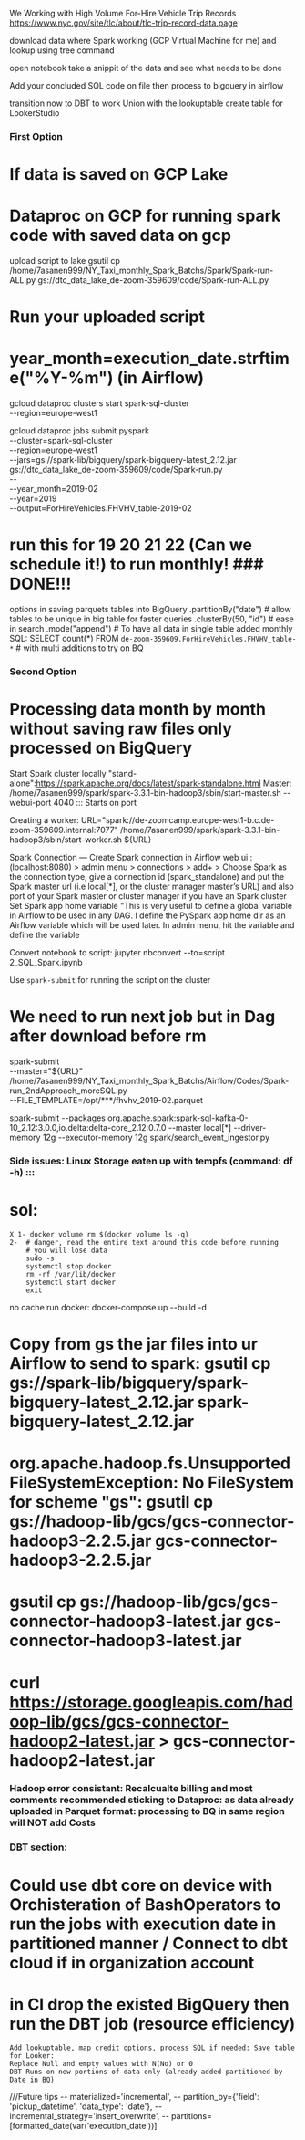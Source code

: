 We Working with High Volume For-Hire Vehicle Trip Records
https://www.nyc.gov/site/tlc/about/tlc-trip-record-data.page

download data where Spark working (GCP Virtual Machine for me) and lookup using tree command

open notebook take a snippit of the data and see what needs to be done

Add your concluded SQL code on file then process to bigquery in airflow

transition now to DBT to work
Union with the lookuptable create table for LookerStudio

### First Option
# If data is saved on GCP Lake
# Dataproc on GCP for running spark code with saved data on gcp
upload script to lake
gsutil cp /home/7asanen999/NY_Taxi_monthly_Spark_Batchs/Spark/Spark-run-ALL.py gs://dtc_data_lake_de-zoom-359609/code/Spark-run-ALL.py
# Run your uploaded script
# year_month=execution_date.strftime("%Y-%m") (in Airflow)
gcloud dataproc clusters start spark-sql-cluster \
    --region=europe-west1

gcloud dataproc jobs submit pyspark \
    --cluster=spark-sql-cluster \
    --region=europe-west1 \
    --jars=gs://spark-lib/bigquery/spark-bigquery-latest_2.12.jar \
    gs://dtc_data_lake_de-zoom-359609/code/Spark-run.py \
    -- \
        --year_month=2019-02 \
        --year=2019 \
        --output=ForHireVehicles.FHVHV_table-2019-02
# run this for 19 20 21 22 (Can we schedule it!) to run monthly! ### DONE!!! ###
options in saving parquets tables into BigQuery
    .partitionBy("date") # allow tables to be unique in big table for faster queries
    .clusterBy(50, "id") # ease in search
    .mode("append") # To have all data in single table added monthly
SQL: SELECT count(*) FROM `de-zoom-359609.ForHireVehicles.FHVHV_table-*` # with multi additions to try on BQ

### Second Option
# Processing data month by month without saving raw files only processed on BigQuery
Start Spark cluster locally "stand-alone":https://spark.apache.org/docs/latest/spark-standalone.html
Master:
/home/7asanen999/spark/spark-3.3.1-bin-hadoop3/sbin/start-master.sh --webui-port 4040 ::: Starts on port 

Creating a worker:
URL="spark://de-zoomcamp.europe-west1-b.c.de-zoom-359609.internal:7077"
/home/7asanen999/spark/spark-3.3.1-bin-hadoop3/sbin/start-worker.sh ${URL}

Spark Connection — Create Spark connection in Airflow web ui :
    (localhost:8080) > admin menu > connections > add+ > Choose Spark as the connection type, 
    give a connection id (spark_standalone) and put the Spark master url (i.e local[*], or the cluster manager master’s URL) 
    and also port of your Spark master or cluster manager if you have an Spark cluster
Set Spark app home variable "This is very useful to define a global variable in Airflow to be used in any DAG. 
I define the PySpark app home dir as an Airflow variable which will be used later. In admin menu, hit the variable and define the variable


Convert notebook to script:
jupyter nbconvert --to=script 2_SQL_Spark.ipynb

Use `spark-submit` for running the script on the cluster
# We need to run next job but in Dag after download before rm
spark-submit \
    --master="${URL}" \
    /home/7asanen999/NY_Taxi_monthly_Spark_Batchs/Airflow/Codes/Spark-run_2ndApproach_moreSQL.py \
        --FILE_TEMPLATE=/opt/***/fhvhv_2019-02.parquet

spark-submit 
    --packages org.apache.spark:spark-sql-kafka-0-10_2.12:3.0.0,io.delta:delta-core_2.12:0.7.0 
    --master local[*] 
    --driver-memory 12g 
    --executor-memory 12g 
    spark/search_event_ingestor.py


### Side issues: Linux Storage eaten up with tempfs (command: df -h) ::: 
# sol: 
    X 1- docker volume rm $(docker volume ls -q)
    2-  # danger, read the entire text around this code before running
        # you will lose data
        sudo -s
        systemctl stop docker
        rm -rf /var/lib/docker
        systemctl start docker
        exit

no cache run docker:  docker-compose up --build -d

# Copy from gs the jar files into ur Airflow to send to spark: gsutil cp gs://spark-lib/bigquery/spark-bigquery-latest_2.12.jar spark-bigquery-latest_2.12.jar
# org.apache.hadoop.fs.UnsupportedFileSystemException: No FileSystem for scheme "gs": gsutil cp gs://hadoop-lib/gcs/gcs-connector-hadoop3-2.2.5.jar gcs-connector-hadoop3-2.2.5.jar
# gsutil cp gs://hadoop-lib/gcs/gcs-connector-hadoop3-latest.jar gcs-connector-hadoop3-latest.jar
# curl https://storage.googleapis.com/hadoop-lib/gcs/gcs-connector-hadoop2-latest.jar > gcs-connector-hadoop2-latest.jar

### Hadoop error consistant: Recalcualte billing and most comments recommended sticking to Dataproc: as data already uploaded in Parquet format: processing to BQ in same region will NOT add Costs


### DBT section:
# Could use dbt core on device with Orchisteration of BashOperators to run the jobs with execution date in partitioned manner / Connect to dbt cloud if in organization account
# in CI drop the existed BigQuery then run the DBT job (resource efficiency)
    Add lookuptable, map credit options, process SQL if needed: Save table for Looker:
    Replace Null and empty values with N(No) or 0
    DBT Runs on new portions of data only (already added partitioned by Date in BQ) 




///Future tips
    -- materialized='incremental',
    -- partition_by={'field': 'pickup_datetime', 'data_type': 'date'},
    -- incremental_strategy='insert_overwrite',
    -- partitions=[formatted_date(var('execution_date'))]

